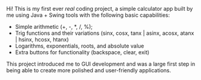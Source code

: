 Hi! This is my first ever *real* coding project, a simple calculator app built by me using Java + Swing tools
with the following basic capabilities:

- Simple arithmetic (+, -, *, /, %);
- Trig functions and their variations (sinx, cosx, tanx | asinx, acosx, atanx | hsinx, hcosx, htanx)
- Logarithms, exponentials, roots, and absolute value
- Extra buttons for functionality (backspace, clear, exit)

This project introduced me to GUI development and was a large first step in being able to create more polished and user-friendly applications.

